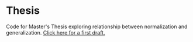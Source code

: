 # Thesis
Code for Master's Thesis exploring relationship between normalization and generalization.
[Click here for a first draft.](https://github.com/gxh2932/Thesis/files/9834679/Thesis.1.pdf)
